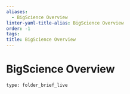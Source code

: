 ```yaml
---
aliases:
  - BigScience Overview
linter-yaml-title-alias: BigScience Overview
order: -1
tags: 
title: BigScience Overview
---
```


# BigScience Overview

```ccard
type: folder_brief_live
```
